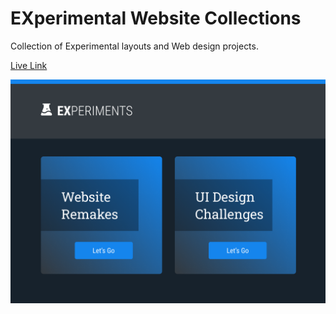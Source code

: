 # EXperimental Website Collections

Collection of Experimental layouts and Web design projects.

[Live Link](https://avionics18.github.io/experiments)

![experimental website screenshot](./screenshot.png)